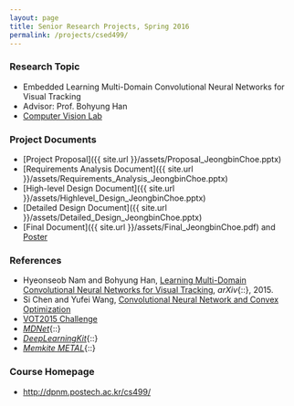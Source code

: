 ```yaml
---
layout: page
title: Senior Research Projects, Spring 2016
permalink: /projects/csed499/
---
```


### Research Topic ###
* Embedded Learning Multi-Domain Convolutional Neural Networks for Visual Tracking
* Advisor: Prof. Bohyung Han
* <a href="http://cvlab.postech.ac.kr/lab/" target="blank">Computer Vision Lab</a>

### Project Documents ###
* [Project Proposal]({{ site.url }}/assets/Proposal_JeongbinChoe.pptx)
* [Requirements Analysis Document]({{ site.url }}/assets/Requirements_Analysis_JeongbinChoe.pptx)
* [High-level Design Document]({{ site.url }}/assets/Highlevel_Design_JeongbinChoe.pptx)
* [Detailed Design Document]({{ site.url }}/assets/Detailed_Design_JeongbinChoe.pptx)
* [Final Document]({{ site.url }}/assets/Final_JeongbinChoe.pdf) and [Poster]({{site.url}}/assets/poster_presentation.pdf)

### References ###
* Hyeonseob Nam and Bohyung Han, <a href="http://arxiv.org/pdf/1510.07945v2.pdf">Learning Multi-Domain Convolutional Neural Networks for Visual Tracking</a>, *arXiv*{::}, 2015.
* Si Chen and Yufei Wang, <a href="http://acsweb.ucsd.edu/~yuw176/report/ECE273.pdf">Convolutional Neural Network and Convex Optimization</a>
* <a href="http://www.votchallenge.net/vot2015/">VOT2015 Challenge</a>
* *<a href="https://github.com/HyeonseobNam/MDNet">MDNet</a>*{::}
* *<a href="http://deeplearningkit.org/">DeepLearningKit</a>*{::}
* *<a href="http://memkite.com/blog/category/metal-2/" target="blank">Memkite METAL</a>*{::}

### Course Homepage ###
* <a href="http://dpnm.postech.ac.kr/cs499/" target="blank">http://dpnm.postech.ac.kr/cs499/</a>
